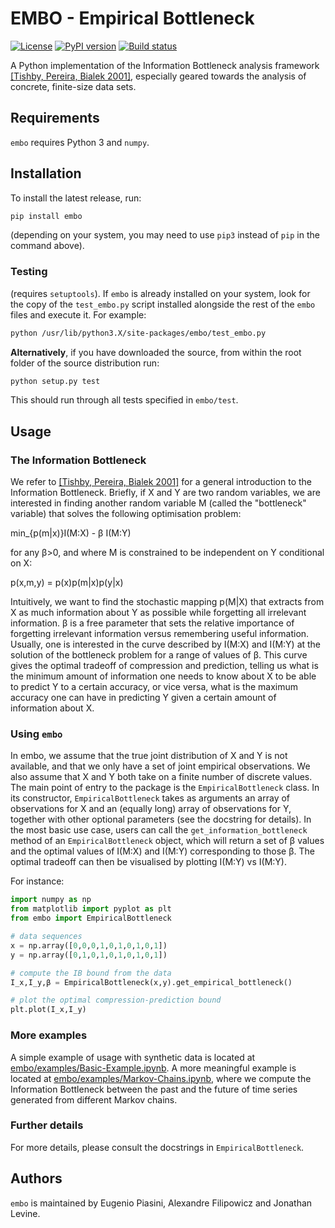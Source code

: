 # EMBO - Empirical Bottleneck
[![License](https://img.shields.io/pypi/l/embo)](https://www.gnu.org/licenses/gpl-3.0.txt)
[![PyPI version](https://img.shields.io/pypi/v/embo.svg)](https://pypi.python.org/pypi/embo/)
[![Build status](https://img.shields.io/gitlab/pipeline/epiasini/embo)](https://gitlab.com/epiasini/embo/pipelines)

A Python implementation of the Information Bottleneck analysis
framework [[Tishby, Pereira, Bialek
2001]](https://arxiv.org/abs/physics/0004057), especially geared
towards the analysis of concrete, finite-size data sets.

## Requirements

`embo` requires Python 3 and `numpy`.

## Installation
To install the latest release, run:
``` bash
pip install embo
```
(depending on your system, you may need to use `pip3` instead of `pip`
in the command above).

### Testing
(requires `setuptools`). If `embo` is already installed on your
system, look for the copy of the `test_embo.py` script installed
alongside the rest of the `embo` files and execute it. For example:

``` bash
python /usr/lib/python3.X/site-packages/embo/test_embo.py
```

**Alternatively**, if you have downloaded the source, from within the
root folder of the source distribution run:

``` bash
python setup.py test
```

This should run through all tests specified in `embo/test`.

## Usage

### The Information Bottleneck
We refer to [[Tishby, Pereira, Bialek
2001]](https://arxiv.org/abs/physics/0004057) for a general
introduction to the Information Bottleneck. Briefly, if X and Y
are two random variables, we are interested in finding another random
variable M (called the "bottleneck" variable) that solves the
following optimisation problem:

min_{p(m|x)}I(M:X) - β I(M:Y)

for any β>0, and where M is constrained to be independent on
Y conditional on X:

p(x,m,y) = p(x)p(m|x)p(y|x)


Intuitively, we want to find the stochastic mapping p(M|X) that
extracts from X as much information about Y as possible while
forgetting all irrelevant information. β is a free parameter
that sets the relative importance of forgetting irrelevant information
versus remembering useful information. Usually, one is interested in
the curve described by I(M:X) and I(M:Y) at the solution of the
bottleneck problem for a range of values of β. This curve
gives the optimal tradeoff of compression and prediction, telling us
what is the minimum amount of information one needs to know about X
to be able to predict Y to a certain accuracy, or vice versa, what
is the maximum accuracy one can have in predicting Y given a certain
amount of information about X.

### Using `embo`
In embo, we assume that the true joint distribution of X and Y is not
available, and that we only have a set of joint empirical
observations. We also assume that X and Y both take on a finite number
of discrete values. The main point of entry to the package is the
`EmpiricalBottleneck` class. In its constructor, `EmpiricalBottleneck`
takes as arguments an array of observations for X and an (equally
long) array of observations for Y, together with other optional
parameters (see the docstring for details). In the most basic use
case, users can call the `get_information_bottleneck` method of an
`EmpiricalBottleneck` object, which will return a set of β values and
the optimal values of I(M:X) and I(M:Y) corresponding to those β. The
optimal tradeoff can then be visualised by plotting I(M:Y) vs I(M:Y).

For instance:

``` python
import numpy as np
from matplotlib import pyplot as plt
from embo import EmpiricalBottleneck

# data sequences
x = np.array([0,0,0,1,0,1,0,1,0,1])
y = np.array([0,1,0,1,0,1,0,1,0,1])

# compute the IB bound from the data
I_x,I_y,β = EmpiricalBottleneck(x,y).get_empirical_bottleneck()

# plot the optimal compression-prediction bound
plt.plot(I_x,I_y)
```

### More examples
A simple example of usage with synthetic data is located at
[embo/examples/Basic-Example.ipynb](embo/examples/Basic-Example.ipynb).
A more meaningful example is located at
[embo/examples/Markov-Chains.ipynb](embo/examples/Markov-Chains.ipynb),
where we compute the Information Bottleneck between the past and the
future of time series generated from different Markov chains.

### Further details
For more details, please consult the docstrings in
`EmpiricalBottleneck`.

## Authors
`embo` is maintained by Eugenio Piasini, Alexandre Filipowicz and
Jonathan Levine.
